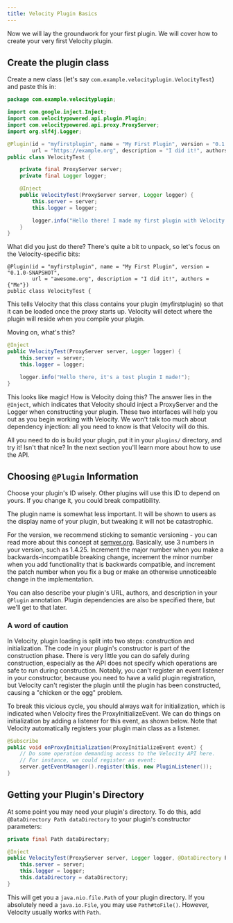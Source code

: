 ```yaml
---
title: Velocity Plugin Basics
---
```


Now we will lay the groundwork for your first plugin. We will cover how to create your very first Velocity plugin.

## Create the plugin class

Create a new class (let's say `com.example.velocityplugin.VelocityTest`) and paste this in:

```java
package com.example.velocityplugin;

import com.google.inject.Inject;
import com.velocitypowered.api.plugin.Plugin;
import com.velocitypowered.api.proxy.ProxyServer;
import org.slf4j.Logger;

@Plugin(id = "myfirstplugin", name = "My First Plugin", version = "0.1.0-SNAPSHOT",
        url = "https://example.org", description = "I did it!", authors = {"Me"})
public class VelocityTest {

    private final ProxyServer server;
    private final Logger logger;

    @Inject
    public VelocityTest(ProxyServer server, Logger logger) {
        this.server = server;
        this.logger = logger;

        logger.info("Hello there! I made my first plugin with Velocity.");
    }
}
```

What did you just do there? There's quite a bit to unpack, so let's focus on the Velocity-specific bits:

```
@Plugin(id = "myfirstplugin", name = "My First Plugin", version = "0.1.0-SNAPSHOT",
        url = "awesome.org", description = "I did it!", authors = {"Me"})
public class VelocityTest {
```

This tells Velocity that this class contains your plugin (myfirstplugin) so that it can be loaded once the proxy starts up.
Velocity will detect where the plugin will reside when you compile your plugin.

Moving on, what's this?

```java
@Inject
public VelocityTest(ProxyServer server, Logger logger) {
    this.server = server;
    this.logger = logger;

    logger.info("Hello there, it's a test plugin I made!");
}
```

This looks like magic! How is Velocity doing this? The answer lies in the `@Inject`, which indicates that Velocity should
inject a ProxyServer and the Logger when constructing your plugin. These two interfaces will help you out as you begin
working with Velocity. We won't talk too much about dependency injection: all you need to know is that Velocity will
do this.

All you need to do is build your plugin, put it in your `plugins/` directory, and try it! Isn't that nice? In the next
section you'll learn more about how to use the API.

## Choosing `@Plugin` Information

Choose your plugin's ID wisely. Other plugins will use this ID to depend on yours. If you change it, you could break compatibility.

The plugin name is somewhat less important. It will be shown to users as the display name of your plugin, but tweaking it will not be catastrophic.

For the version, we recommend sticking to semantic versioning - you can read more about this concept at [semver.org](https://semver.org/). Basically, use 3 numbers in your version, such as 1.4.25. Increment the major number when you make a backwards-incompatible breaking change, increment the minor number when you add functionality that is backwards compatible, and increment the patch number when you fix a bug or make an otherwise unnoticeable change in the implementation.

You can also describe your plugin's URL, authors, and description in your `@Plugin` annotation. Plugin dependencies are also be specified there, but we'll get to that later.

### A word of caution

In Velocity, plugin loading is split into two steps: construction and initialization. The code in your plugin's
constructor is part of the construction phase. There is very little you can do safely during construction, especially as
the API does not specify which operations are safe to run during construction. Notably, you can't register an event
listener in your constructor, because you need to have a valid plugin registration, but Velocity can't register the
plugin until the plugin has been constructed, causing a "chicken or the egg" problem.

To break this vicious cycle, you should always wait for initialization, which is indicated when Velocity fires the ProxyInitializeEvent.
We can do things on initialization by adding a listener for this event, as shown below. Note that Velocity automatically
registers your plugin main class as a listener.

```java
@Subscribe
public void onProxyInitialization(ProxyInitializeEvent event) {
    // Do some operation demanding access to the Velocity API here.
    // For instance, we could register an event:
    server.getEventManager().register(this, new PluginListener());
}
```

## Getting your Plugin's Directory

At some point you may need your plugin's directory. To do this, add `@DataDirectory Path dataDirectory` to your plugin's constructor
parameters:

```java
private final Path dataDirectory;

@Inject
public VelocityTest(ProxyServer server, Logger logger, @DataDirectory Path dataDirectory) {
    this.server = server;
    this.logger = logger;
    this.dataDirectory = dataDirectory;
}
```

This will get you a `java.nio.file.Path` of your plugin directory. If you absolutely need a `java.io.File`, you may use `Path#toFile()`. However, Velocity usually works with `Path`.

